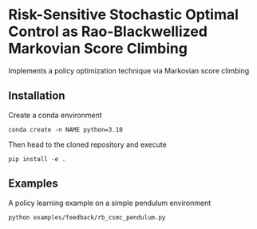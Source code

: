 # Risk-Sensitive Stochastic Optimal Control as Rao-Blackwellized Markovian Score Climbing

Implements a policy optimization technique via Markovian score climbing

## Installation
 
 Create a conda environment
    
    conda create -n NAME python=3.10
    
 Then head to the cloned repository and execute
 
    pip install -e .
    
 ## Examples
 
 A policy learning example on a simple pendulum environment
 
    python examples/feedback/rb_csmc_pendulum.py
    
